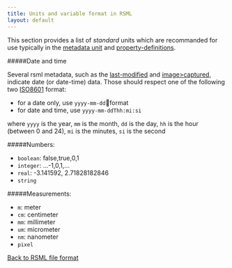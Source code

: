 ```yaml
---
title: Units and variable format in RSML
layout: default
---
```


This section provides a list of *standard* units which are recommanded for use typically in the [metadata unit](metadata#resolution-and-unit) and [property-definitions](metadata#property-definitions).


#####Date and time

Several rsml metadata, such as the [last-modified](metadata#last-modified) and [image>captured](metadata#image), indicate date (or date-time) data. Those should respect one of the following two [ISO8601](http://en.wikipedia.org/wiki/ISO_8601) format:

  - for a date only, use `yyyy-mm-dd`format
  - for date and time, use `yyyy-mm-ddThh:mi:si`

where `yyyy` is the year, `mm` is the month, `dd` is the day, `hh` is the hour (between 0 and 24), `mi` is the minutes, `si` is the second
  
#####Numbers:

  - `boolean`: false,true,0,1
  - `integer`: ...-1,0,1,...
  - `real`:    -3.141592, 2.71828182846
  - `string`
                        
#####Measurements:

  - `m`: meter
  - `cm`: centimeter
  - `mm`: millimeter
  - `um`: micrometer
  - `nm`: nanometer
  - `pixel`
     
  
[Back to RSML file format](index)

